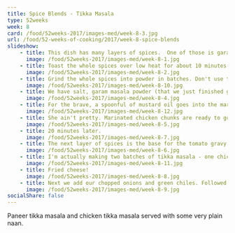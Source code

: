 ```yaml
---
title: Spice Blends - Tikka Masala
type: 52weeks
week: 8
card: /food/52weeks-2017/images-med/week-8-3.jpg
url: /food/52-weeks-of-cooking/2017/week-8-spice-blends
slideshow:
    - title: This dish has many layers of spices.  One of those is garam masala.  To make that, we start with whole dry spices - coriander seed, cumin seed, green cardamom, clove, peppercorn, cinnamon.  We'll mix those with some ground nutmeg later.
      image: /food/52weeks-2017/images-med/week-8-1.jpg
    - title: Toast the whole spices over low heat for about 10 minutes or so.
      image: /food/52weeks-2017/images-med/week-8-2.jpg
    - title: Grind the whole spices into powder in batches. Don't use the same grinder that you use for coffee.  This is my dedicated spice grinder.
      image: /food/52weeks-2017/images-med/week-8-10.jpg
    - title: We have salt, garam masala powder (that we just finished grinding), chili powder, and turmeric.  These are the spices for marinating our chicken.  The marinade is rounded out with yogurt, ginger, and garlic.
      image: /food/52weeks-2017/images-med/week-8-4.jpg
    - title: For the brave, a spoonful of mustard oil goes into the marinade.
      image: /food/52weeks-2017/images-med/week-8-12.jpg
    - title: She ain't pretty. Marinated chicken chunks are ready to go into the oven after a few hours.
      image: /food/52weeks-2017/images-med/week-8-5.jpg
    - title: 20 minutes later.
      image: /food/52weeks-2017/images-med/week-8-7.jpg
    - title: The next layer of spices is the base for the tomato gravy.  We start by toasting cinnamon, green cardamom, black cardamom, cumin seed, cloves, and bay leaves in oil.
      image: /food/52weeks-2017/images-med/week-8-6.jpg
    - title: I'm actually making two batches of tikka masala - one chicken, and another vegetarian paneer version.  I made the paneer by boiling whole milk and stirring in lemon juice to separate the curds and whey.  Cut into cubes after straining and pressing.  I didn't do a very good job making the cheese.  It wasn't evenly pressed and some pieces were way less firm than others.
      image: /food/52weeks-2017/images-med/week-8-11.jpg
    - title: Fried cheese!
      image: /food/52weeks-2017/images-med/week-8-8.jpg
    - title: Next we add our chopped onions and green chiles. Followed later by tomatoes, and even more spices (ground coriander, chili powder, more garam masala, and turmeric) and then finished with some cream.
      image: /food/52weeks-2017/images-med/week-8-9.jpg
socialShare: false
---
```

Paneer tikka masala and chicken tikka masala served with some very plain naan.
